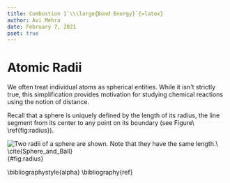 ```yaml
---
title: Combustion 1`\\\large{Bond Energy}`{=latex}
author: Avi Mehra
date: February 7, 2021
pset: true
---
```


# Atomic Radii

We often treat individual atoms as spherical entities.
While it isn't strictly true, this simplification provides motivation for studying chemical reactions using the notion of distance.

Recall that a sphere is uniquely defined by the length of its radius, the line segment from its center to any point on its boundary (see Figure\ \ref{fig:radius}).

![Two radii of a sphere are shown.
Note that they have the same length.\ \cite{Sphere_and_Ball}](images/Sphere_and_Ball.png){#fig:radius}

\bibliographystyle{alpha}
\bibliography{ref}
